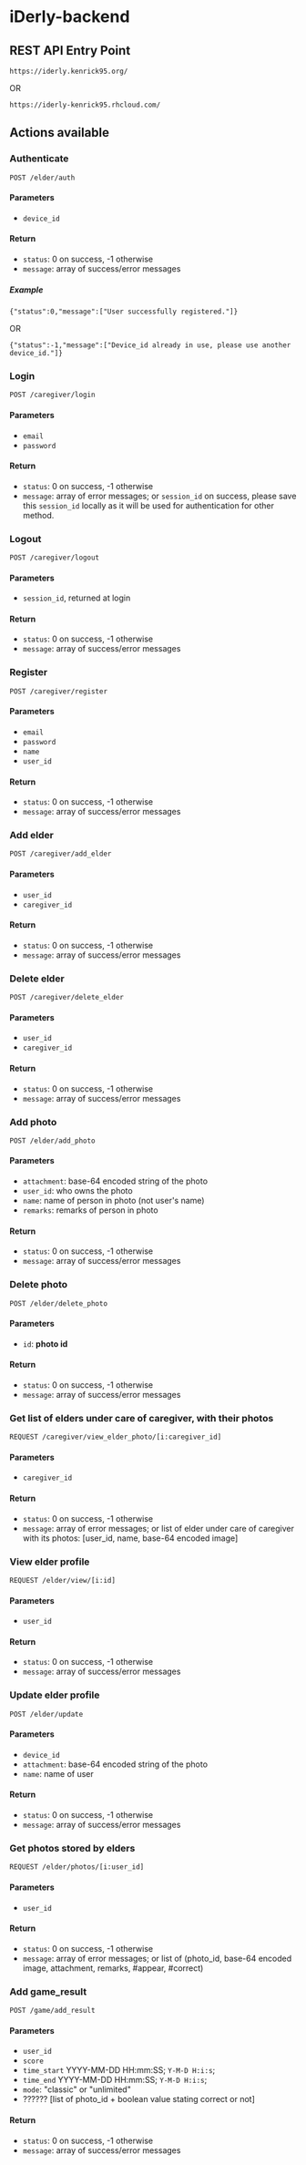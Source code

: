 # iDerly-backend

## REST API Entry Point

```
https://iderly.kenrick95.org/
```
OR
```
https://iderly-kenrick95.rhcloud.com/
```


## Actions available

### Authenticate

```
POST /elder/auth
```

#### Parameters
- `device_id`

#### Return
- `status`: 0 on success, -1 otherwise
- `message`: array of success/error messages

##### Example

```
{"status":0,"message":["User successfully registered."]}
```
OR
```
{"status":-1,"message":["Device_id already in use, please use another device_id."]}
```


### Login

```
POST /caregiver/login
```

#### Parameters
- `email`
- `password`

#### Return
- `status`: 0 on success, -1 otherwise
- `message`: array of error messages; or `session_id` on success, please save this `session_id` locally as it will be used for authentication for other method.


### Logout

```
POST /caregiver/logout
```

#### Parameters
- `session_id`, returned at login

#### Return
- `status`: 0 on success, -1 otherwise
- `message`: array of success/error messages


### Register

```
POST /caregiver/register
```

#### Parameters
- `email`
- `password`
- `name`
- `user_id`

#### Return
- `status`: 0 on success, -1 otherwise
- `message`: array of success/error messages



### Add elder

```
POST /caregiver/add_elder
```

#### Parameters
- `user_id`
- `caregiver_id`

#### Return
- `status`: 0 on success, -1 otherwise
- `message`: array of success/error messages


### Delete elder

```
POST /caregiver/delete_elder
```

#### Parameters
- `user_id`
- `caregiver_id`

#### Return
- `status`: 0 on success, -1 otherwise
- `message`: array of success/error messages


### Add photo

```
POST /elder/add_photo
```

#### Parameters
- `attachment`: base-64 encoded string of the photo
- `user_id`: who owns the photo
- `name`: name of person in photo (not user's name)
- `remarks`: remarks of person in photo

#### Return
- `status`: 0 on success, -1 otherwise
- `message`: array of success/error messages


### Delete photo

```
POST /elder/delete_photo
```

#### Parameters
- `id`: **photo id**

#### Return
- `status`: 0 on success, -1 otherwise
- `message`: array of success/error messages



### Get list of elders under care of caregiver, with their photos

```
REQUEST /caregiver/view_elder_photo/[i:caregiver_id]
```

#### Parameters
- `caregiver_id`

#### Return
- `status`: 0 on success, -1 otherwise
- `message`: array of error messages; or list of elder under care of caregiver with its photos: [user_id, name, base-64 encoded image]


### View elder profile

```
REQUEST /elder/view/[i:id]
```

#### Parameters
- `user_id`

#### Return
- `status`: 0 on success, -1 otherwise
- `message`: array of success/error messages


### Update elder profile

```
POST /elder/update
```

#### Parameters
- `device_id`
- `attachment`: base-64 encoded string of the photo
- `name`: name of user

#### Return
- `status`: 0 on success, -1 otherwise
- `message`: array of success/error messages


### Get photos stored by elders

```
REQUEST /elder/photos/[i:user_id]
```

#### Parameters
- `user_id`

#### Return
- `status`: 0 on success, -1 otherwise
- `message`: array of error messages; or list of (photo_id, base-64 encoded image, attachment, remarks, #appear, #correct)


### Add game_result

```
POST /game/add_result
```

#### Parameters
- `user_id`
- `score`
- `time_start` YYYY-MM-DD HH:mm:SS; `Y-M-D H:i:s`; 
- `time_end` YYYY-MM-DD HH:mm:SS; `Y-M-D H:i:s`; 
- `mode`: "classic" or "unlimited" 
- ?????? [list of photo_id + boolean value stating correct or not]

#### Return
- `status`: 0 on success, -1 otherwise
- `message`: array of success/error messages